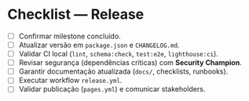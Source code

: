 # Checklist — Release

- [ ] Confirmar milestone concluído.
- [ ] Atualizar versão em `package.json` e `CHANGELOG.md`.
- [ ] Validar CI local (`lint`, `schema:check`, `test:e2e`, `lighthouse:ci`).
- [ ] Revisar segurança (dependências críticas) com **Security Champion**.
- [ ] Garantir documentação atualizada (`docs/`, checklists, runbooks).
- [ ] Executar workflow `release.yml`.
- [ ] Validar publicação (`pages.yml`) e comunicar stakeholders.
